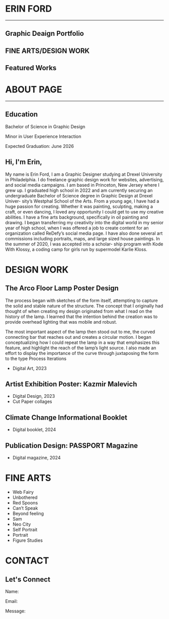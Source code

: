 # ERIN FORD

---

## Graphic Deaign Portfolio

## FINE ARTS/DESIGN WORK

## Featured Works

# ABOUT PAGE

---
## Education
Bachelor of Science in Graphic Design

Minor in User Experience Interaction

Expected Graduation: June 2026

## Hi, I'm Erin,

My name is Erin Ford, I am a Graphic Designer studying at Drexel University in Philadelphia. I do freelance graphic design work for websites, advertising, and social media campaigns.
I am based in Princeton, New Jersey where I grew up. I graduated high school in 2022 and am currently securing an undergraduate Bachelor of Science degree in Graphic Design at Drexel Univer- sity’s Westphal School of the Arts. From a young age, I have had a huge passion for creating. Whether it was painting, sculpting, making a craft, or even dancing, I loved any opportunity I could get to use my creative abilities. I have a fine arts background, specifically in oil painting and drawing. I began transferring my creativity into the digital world in my senior year of high school, when I was offered a job to create content for an organization called ReDefy’s social media page. I have also done several art commissions including portraits, maps, and large sized house paintings. In the summer of 2020, I was accepted into a scholar- ship program with Kode With Klossy, a coding camp for girls run by supermodel Karlie Kloss.


# DESIGN WORK

## The Arco Floor Lamp Poster Design

The process began with sketches of the form itself, attempting to capture the solid and stable nature of the structure. The concept that I originally had thought of when creating my design originated from what I read on the history of the lamp. I learned that the intention behind the creation was to provide overhead lighting that was mobile and robust. 

The most important aspect of the lamp then stood out to me, the curved connecting bar that reaches out and creates a circular motion. I began conceptualizing how I could repeat the lamp in a way that emphasizes this feature, and highlight the reach of the lamp’s light source. I also made an effort to display the importance of the curve through juxtaposing the form to the type
Process Iterations

- Digital Art, 2023

## Artist Exhibition Poster: Kazmir Malevich
- Digital Design, 2023
- Cut Paper collages

## Climate Change Informational Booklet
- Digital booklet, 2024

## Publication Design: PASSPORT Magazine
- Digital magazine, 2024

# FINE ARTS
- Web Fairy
- Unbothered
- Red Spoons
- Can’t Speak
- Beyond feeling
- Sam
- Neo City 
- Self Portrait
- Portrait
- Figure Studies

# CONTACT
## Let's Connect
Name:

Email:

Message: